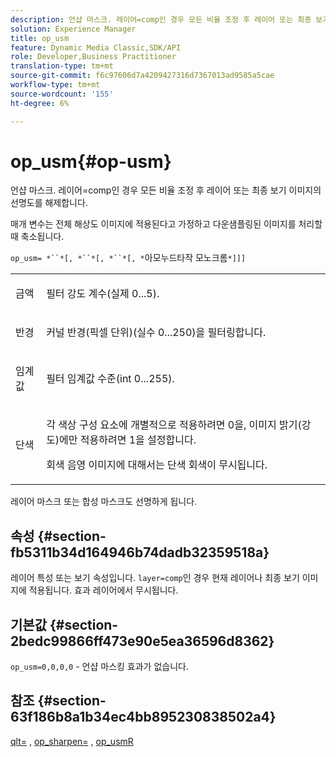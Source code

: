 ```yaml
---
description: 언샵 마스크. 레이어=comp인 경우 모든 비율 조정 후 레이어 또는 최종 보기 이미지의 선명도를 해제합니다.
solution: Experience Manager
title: op_usm
feature: Dynamic Media Classic,SDK/API
role: Developer,Business Practitioner
translation-type: tm+mt
source-git-commit: f6c97606d7a4209427316d7367013ad9585a5cae
workflow-type: tm+mt
source-wordcount: '155'
ht-degree: 6%

---
```



# op_usm{#op-usm}

언샵 마스크. 레이어=comp인 경우 모든 비율 조정 후 레이어 또는 최종 보기 이미지의 선명도를 해제합니다.

매개 변수는 전체 해상도 이미지에 적용된다고 가정하고 다운샘플링된 이미지를 처리할 때 축소됩니다.

`op_usm= *``*[, *``*[, *``*[, *`아모누드타작 모노크롬`*]]]`

<table id="simpletable_0697E3BCB45F41C494D93A6017ADD2BF"> 
 <tr class="strow"> 
  <td class="stentry"> <p><span class="codeph"><span class="varname"> 금액</span></span> </p></td> 
  <td class="stentry"> <p>필터 강도 계수(실제 0...5). </p></td> 
 </tr> 
 <tr class="strow"> 
  <td class="stentry"> <p><span class="codeph"><span class="varname"> 반경</span></span> </p></td> 
  <td class="stentry"> <p>커널 반경(픽셀 단위)(실수 0...250)을 필터링합니다. </p></td> 
 </tr> 
 <tr class="strow"> 
  <td class="stentry"> <p><span class="codeph"><span class="varname"> 임계값</span></span> </p></td> 
  <td class="stentry"> <p>필터 임계값 수준(int 0...255). </p></td> 
 </tr> 
 <tr class="strow"> 
  <td class="stentry"> <p><span class="codeph"><span class="varname"> 단색</span></span> </p></td> 
  <td class="stentry"> <p>각 색상 구성 요소에 개별적으로 적용하려면 0을, 이미지 밝기(강도)에만 적용하려면 1을 설정합니다. </p> <p> <span class="codeph"><span class="varname"> 회색 </span></span> 음영 이미지에 대해서는 단색 회색이 무시됩니다. </p></td> 
 </tr> 
</table>

레이어 마스크 또는 합성 마스크도 선명하게 됩니다.

## 속성 {#section-fb5311b34d164946b74dadb32359518a}

레이어 특성 또는 보기 속성입니다. `layer=comp`인 경우 현재 레이어나 최종 보기 이미지에 적용됩니다. 효과 레이어에서 무시됩니다.

## 기본값 {#section-2bedc99866ff473e90e5ea36596d8362}

`op_usm=0,0,0,0` - 언샵 마스킹 효과가 없습니다.

## 참조 {#section-63f186b8a1b34ec4bb895230838502a4}

[qlt=](../../../../../is-api/http-ref/image-serving-api-ref/c-http-protocol-reference/c-command-reference/r-is-http-qlt.md#reference-f69ed0758c784b0385d979820546d352) ,  [op_sharpen=](../../../../../is-api/http-ref/image-serving-api-ref/c-http-protocol-reference/c-command-reference/r-op-sharpen.md#reference-c32573230c6140f883efdaa201ea8541) ,  [op_usmR](../../../../../is-api/http-ref/image-serving-api-ref/c-http-protocol-reference/c-command-reference/r-op-usmr.md#reference-c0168bc1e3a24370883670c09bcb0fef)
